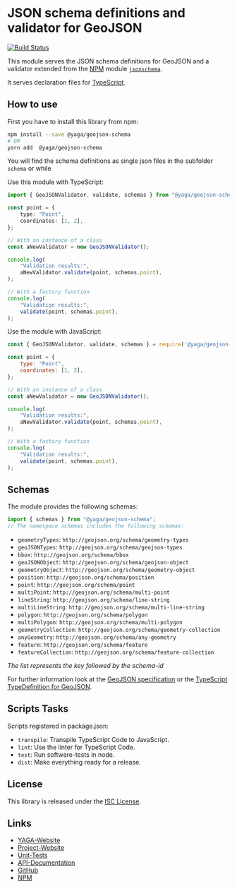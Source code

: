 # JSON schema definitions and validator for GeoJSON

[![Build Status](https://travis-ci.org/yagajs/geosjson-schema.svg?branch=develop)](https://travis-ci.org/yagajs/geosjson-schema)

This module serves the JSON schema definitions for GeoJSON and a validator extended from the
[NPM](https://www.npmjs.com/) module [`jsonschema`](https://www.npmjs.com/package/jsonschema).

It serves declaration files for [TypeScript](https://www.typescriptlang.org/).

## How to use

First you have to install this library from npm:

```bash
npm install --save @yaga/geojson-schema
# OR
yarn add  @yaga/geojson-schema
```

You will find the schema definitions as single json files in the subfolder `schema` or while

Use this module with TypeScript:

```typescript
import { GeoJSONValidator, validate, schemas } from "@yaga/geojson-schema";

const point = {
    type: "Point",
    coordinates: [1, 2],
};

// With an instance of a class
const aNewValidator = new GeoJSONValidator();

console.log(
    "Validation results:",
    aNewValidator.validate(point, schemas.point),
);

// With a factory function
console.log(
    "Validation results:",
    validate(point, schemas.point),
);

```

Use the module with JavaScript:

```js
const { GeoJSONValidator, validate, schemas } = require('@yaga/geojson-schema');

const point = {
    type: "Point",
    coordinates: [1, 2],
};

// With an instance of a class
const aNewValidator = new GeoJSONValidator();

console.log(
    "Validation results:",
    aNewValidator.validate(point, schemas.point),
);

// With a factory function
console.log(
    "Validation results:",
    validate(point, schemas.point),
);
```

## Schemas

The module provides the following schemas:

```js
import { schemas } from "@yaga/geojson-schema";
// The namespace schemas includes the following schemas:
```

* `geometryTypes`: `http://geojson.org/schema/geometry-types`
* `geoJSONTypes`: `http://geojson.org/schema/geojson-types`
* `bbox`: `http://geojson.org/schema/bbox`
* `geoJSONObject`: `http://geojson.org/schema/geojson-object`
* `geometryObject`: `http://geojson.org/schema/geometry-object`
* `position`: `http://geojson.org/schema/position`
* `point`: `http://geojson.org/schema/point`
* `multiPoint`: `http://geojson.org/schema/multi-point`
* `lineString`: `http://geojson.org/schema/line-string`
* `multiLineString`: `http://geojson.org/schema/multi-line-string`
* `polygon`: `http://geojson.org/schema/polygon`
* `multiPolygon`: `http://geojson.org/schema/multi-polygon`
* `geometryCollection`: `http://geojson.org/schema/geometry-collection`
* `anyGeometry`: `http://geojson.org/schema/any-geometry`
* `feature`: `http://geojson.org/schema/feature`
* `featureCollection`: `http://geojson.org/schema/feature-collection`

*The list represents the key followed by the schema-id*

For further information look at the [GeoJSON specification](https://tools.ietf.org/html/rfc7946) or the
[TypeScript TypeDefinition for GeoJSON](https://github.com/DefinitelyTyped/DefinitelyTyped/tree/master/types/geojson).

## Scripts Tasks

Scripts registered in package.json:

* `transpile`: Transpile TypeScript Code to JavaScript.
* `lint`: Use the linter for TypeScript Code.
* `test`: Run software-tests in node.
* `dist`: Make everything ready for a release.

## License

This library is released under the [ISC License](LICENSE).

## Links

* [YAGA-Website](https://yagajs.org)
* [Project-Website](https://geojson-schema.yagajs.org)
* [Unit-Tests](https://geojson-schema.yagajs.org/latest/browser-test/)
* [API-Documentation](https://geojson-schema.yagajs.org/latest/typedoc/)
* [GitHub](https://github.com/yagajs/geojson-schema)
* [NPM](https://www.npmjs.com/package/@yaga/geojson-schema)

